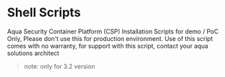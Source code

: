# Shell Scripts
Aqua Security Container Platform (CSP) Installation Scripts for demo / PoC Only, Please don't use this for production environment.
Use of this script comes with no warranty, for support with this script, contact your aqua solutions architect

> note: only for 3.2 version